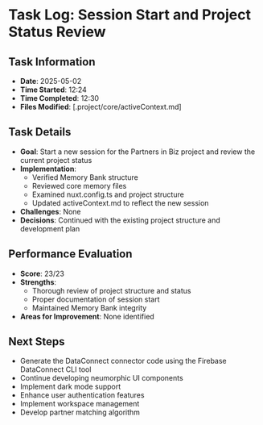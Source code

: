 # Task Log: Session Start and Project Status Review

## Task Information
- **Date**: 2025-05-02
- **Time Started**: 12:24
- **Time Completed**: 12:30
- **Files Modified**: [.project/core/activeContext.md]

## Task Details
- **Goal**: Start a new session for the Partners in Biz project and review the current project status
- **Implementation**: 
  - Verified Memory Bank structure
  - Reviewed core memory files
  - Examined nuxt.config.ts and project structure
  - Updated activeContext.md to reflect the new session
- **Challenges**: None
- **Decisions**: Continued with the existing project structure and development plan

## Performance Evaluation
- **Score**: 23/23
- **Strengths**: 
  - Thorough review of project structure and status
  - Proper documentation of session start
  - Maintained Memory Bank integrity
- **Areas for Improvement**: None identified

## Next Steps
- Generate the DataConnect connector code using the Firebase DataConnect CLI tool
- Continue developing neumorphic UI components
- Implement dark mode support
- Enhance user authentication features
- Implement workspace management
- Develop partner matching algorithm
